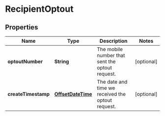 # RecipientOptout

## Properties
Name | Type | Description | Notes
------------ | ------------- | ------------- | -------------
**optoutNumber** | **String** | The mobile number that sent the optout request. |  [optional]
**createTimestamp** | [**OffsetDateTime**](OffsetDateTime.md) | The date and time we received the optout request. |  [optional]
